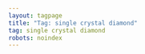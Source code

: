 ```yaml
---
layout: tagpage
title: "Tag: single crystal diamond"
tag: single crystal diamond
robots: noindex
---
```

